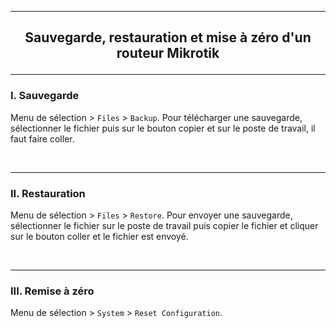 ------------------------------------------------------------------------------------------------------------------------------------------------------------------------------------------------
## <p align='center'> Sauvegarde, restauration et mise à zéro d'un routeur Mikrotik </p>

------------------------------------------------------------------------------------------------------------------------------------------------------------------------------------------------
### I. Sauvegarde
Menu de sélection > `Files` > `Backup`. Pour télécharger une sauvegarde, sélectionner le fichier puis sur le bouton copier et sur le poste de travail, il faut faire coller.

<br />

------------------------------------------------------------------------------------------------------------------------------------------------------------------------------------------------
### II. Restauration
Menu de sélection > `Files` > `Restore`. Pour envoyer une sauvegarde, sélectionner le fichier sur le poste de travail puis copier le fichier et cliquer sur le bouton coller et le fichier est envoyé.

<br />

------------------------------------------------------------------------------------------------------------------------------------------------------------------------------------------------
### III. Remise à zéro
Menu de sélection > `System` > `Reset Configuration`.
